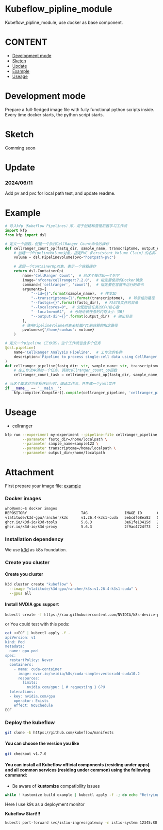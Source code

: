 # Kubeflow_pipline_module
Kubeflow_pipline_module, use docker as base component.
# CONTENT
- [Development mode](https://github.com/OOAAHH/Kubeflow_pipline_module/edit/main/README.md#development-mode)
- [Sketch](https://github.com/OOAAHH/Kubeflow_pipline_module/edit/main/README.md#sketch)
- [Update](https://github.com/OOAAHH/Kubeflow_pipline_module/edit/main/README.md#Update)
- [Example](https://github.com/OOAAHH/Kubeflow_pipline_module/edit/main/README.md#example)
- [Useage](https://github.com/OOAAHH/Kubeflow_pipline_module/edit/main/README.md#useage)

# Development mode
Prepare a full-fledged image file with fully functional python scripts inside. Every time docker starts, the python script starts.

# Sketch
Comming soon

# Update
### 2024/06/11
Add pv and pvc for local path test, and update readme.

# Example
```python
# 导入kfp（Kubeflow Pipelines）库，用于创建和管理机器学习工作流
import kfp
from kfp import dsl

# 定义一个函数，创建一个执行CellRanger Count命令的操作
def cellranger_count_op(fastq_dir, sample_name, transcriptome, output_dir):
    # 创建一个PipelineVolume对象，指定PVC（Persistent Volume Claim）的名称
    volume = dsl.PipelineVolume(pvc="hostpath-pvc")
    
    # 返回一个ContainerOp对象，表示一个容器操作
    return dsl.ContainerOp(
        name='CellRanger Count',  # 给这个操作起一个名字
        image='nfcore/cellranger:7.2.0',  # 指定要使用的Docker镜像
        command=['cellranger', 'count'],  # 指定要在容器中运行的命令
        arguments=[
            "--id={}".format(sample_name),  # 样本ID
            "--transcriptome={}".format(transcriptome),  # 转录组的路径
            "--fastqs={}".format(fastq_dir),  # FASTQ文件的目录
            "--localcores=8",  # 分配给该任务的CPU核心数
            "--localmem=64",  # 分配给该任务的内存大小（GB）
            "--output-dir={}".format(output_dir)  # 输出目录
        ],
        # 使用PipelineVolume对象来挂载PVC到容器的指定路径
        pvolumes={"/home/sunhao": volume}
    )

# 定义一个pipeline（工作流），这个工作流包含多个任务
@dsl.pipeline(
    name='CellRanger Analysis Pipeline',  # 工作流的名称
    description='Pipeline to process single-cell data using CellRanger'  # 工作流的描述
)
def cellranger_pipeline(fastq_dir: str, sample_name: str, transcriptome: str, output_dir: str):
    # 在工作流中添加一个任务，调用cellranger_count_op函数
    cellranger_count_task = cellranger_count_op(fastq_dir, sample_name, transcriptome, output_dir)

# 当这个脚本作为主程序运行时，编译工作流，并生成一个yaml文件
if __name__ == '__main__':
    kfp.compiler.Compiler().compile(cellranger_pipeline, 'cellranger_pipeline.yaml')
```


# Useage
- cellranger
```bash
kfp run --experiment my-experiment --pipeline-file cellranger_pipeline.yaml \
        --parameter fastq_dir=/home/localpath \
        --parameter sample_name=sample123 \
        --parameter transcriptome=/home/localpath \
        --parameter output_dir=/home/localpath
```


# Attachment
First prepare your image file: [example](https://github.com/v-wan/k3d-gpu)

### Docker images
```bash
who@oem:~$ docker images
REPOSITORY                         TAG                 IMAGE ID       CREATED        SIZE
vlatitude/k3d-gpu/rancher/k3s      v1.26.4-k3s1-cuda   5ebcdf68ea83   5 days ago     533MB
ghcr.io/k3d-io/k3d-tools           5.6.3               3e61fe13415d   2 months ago   20.2MB
ghcr.io/k3d-io/k3d-proxy           5.6.3               2f9ac4724f73   2 months ago   61.2MB
```
### Installation dependency
We use [k3d](https://k3d.io/v5.6.3/) as k8s foundation.

### Create you cluster
#### Create you cluster
```bash
k3d cluster create "kubeflow" \
  --image "vlatitude/k3d-gpu/rancher/k3s:v1.26.4-k3s1-cuda" \
  --gpus all
```
#### Install NVDIA gpu support
```bash
kubectl create -f https://raw.githubusercontent.com/NVIDIA/k8s-device-plugin/v0.15.0/deployments/static/nvidia-device-plugin.yml
```
or You could test with this pods:
```bash
cat <<EOF | kubectl apply -f -
apiVersion: v1
kind: Pod
metadata:
  name: gpu-pod
spec:
  restartPolicy: Never
  containers:
    - name: cuda-container
      image: nvcr.io/nvidia/k8s/cuda-sample:vectoradd-cuda10.2
      resources:
        limits:
          nvidia.com/gpu: 1 # requesting 1 GPU
  tolerations:
  - key: nvidia.com/gpu
    operator: Exists
    effect: NoSchedule
EOF
```

### Deploy the kubeflow
```bash
git clone -b https://github.com/kubeflow/manifests
```
#### You can choose the version you like
```bash
git checkout v1.7.0
```
#### You can install all Kubeflow official components (residing under apps) and all common services (residing under common) using the following command:
- Be aware of **kustomize** compatibility issues

```bash
while ! kustomize build example | kubectl apply -f -; do echo "Retrying to apply resources"; sleep 20; done
```
Here I use k9s as a deployment monitor

**Kubeflow Start!!!**
```bash
kubectl port-forward svc/istio-ingressgateway -n istio-system 12345:80
```
